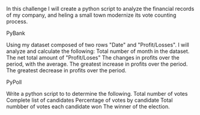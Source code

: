 In this challenge I will create a python script to analyze the financial records of my company, and heling a small town modernize its vote counting process.  

PyBank

Using my dataset composed of two rows "Date" and "Profit/Losses". 
I will analyze and calculate the following:
Total number of month in the dataset.
The net total amount of "Profit/Loses"
The changes in profits over the period, with the average. 
The greatest increase in profits over the period. 
The greatest decrease in profits over the period. 

PyPoll

Write a python script to to determine the following. 
Total number of votes
Complete list of candidates
Percentage of votes by candidate
Total numbber of votes each candidate won
The winner of the election. 